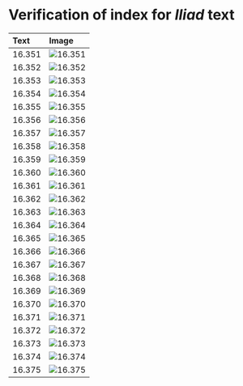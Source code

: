 # Verification of index for *Iliad* text

| Text     | Image     |
| :------------- | :------------- |
| 16.351 | ![16.351](http://www.homermultitext.org/iipsrv?OBJ=IIP,1.0&FIF=/project/homer/pyramidal/VenA/VA213RN_0384.tif&RGN=0.2069,0.1943,0.4077,0.02932&WID=800&CVT=JPEG) |
| 16.352 | ![16.352](http://www.homermultitext.org/iipsrv?OBJ=IIP,1.0&FIF=/project/homer/pyramidal/VenA/VA213RN_0384.tif&RGN=0.2058,0.2185,0.3747,0.02531&WID=800&CVT=JPEG) |
| 16.353 | ![16.353](http://www.homermultitext.org/iipsrv?OBJ=IIP,1.0&FIF=/project/homer/pyramidal/VenA/VA213RN_0384.tif&RGN=0.2010,0.2401,0.4046,0.02241&WID=800&CVT=JPEG) |
| 16.354 | ![16.354](http://www.homermultitext.org/iipsrv?OBJ=IIP,1.0&FIF=/project/homer/pyramidal/VenA/VA213RN_0384.tif&RGN=0.2014,0.2582,0.3941,0.02337&WID=800&CVT=JPEG) |
| 16.355 | ![16.355](http://www.homermultitext.org/iipsrv?OBJ=IIP,1.0&FIF=/project/homer/pyramidal/VenA/VA213RN_0384.tif&RGN=0.2014,0.2776,0.4007,0.02531&WID=800&CVT=JPEG) |
| 16.356 | ![16.356](http://www.homermultitext.org/iipsrv?OBJ=IIP,1.0&FIF=/project/homer/pyramidal/VenA/VA213RN_0384.tif&RGN=0.1988,0.2970,0.3769,0.02531&WID=800&CVT=JPEG) |
| 16.357 | ![16.357](http://www.homermultitext.org/iipsrv?OBJ=IIP,1.0&FIF=/project/homer/pyramidal/VenA/VA213RN_0384.tif&RGN=0.1984,0.3160,0.4208,0.02503&WID=800&CVT=JPEG) |
| 16.358 | ![16.358](http://www.homermultitext.org/iipsrv?OBJ=IIP,1.0&FIF=/project/homer/pyramidal/VenA/VA213RN_0384.tif&RGN=0.2014,0.3342,0.4042,0.02794&WID=800&CVT=JPEG) |
| 16.359 | ![16.359](http://www.homermultitext.org/iipsrv?OBJ=IIP,1.0&FIF=/project/homer/pyramidal/VenA/VA213RN_0384.tif&RGN=0.1975,0.3539,0.3515,0.02434&WID=800&CVT=JPEG) |
| 16.360 | ![16.360](http://www.homermultitext.org/iipsrv?OBJ=IIP,1.0&FIF=/project/homer/pyramidal/VenA/VA213RN_0384.tif&RGN=0.1969,0.3733,0.4173,0.02628&WID=800&CVT=JPEG) |
| 16.361 | ![16.361](http://www.homermultitext.org/iipsrv?OBJ=IIP,1.0&FIF=/project/homer/pyramidal/VenA/VA213RN_0384.tif&RGN=0.1979,0.3917,0.3954,0.02628&WID=800&CVT=JPEG) |
| 16.362 | ![16.362](http://www.homermultitext.org/iipsrv?OBJ=IIP,1.0&FIF=/project/homer/pyramidal/VenA/VA213RN_0384.tif&RGN=0.1988,0.4120,0.3839,0.02172&WID=800&CVT=JPEG) |
| 16.363 | ![16.363](http://www.homermultitext.org/iipsrv?OBJ=IIP,1.0&FIF=/project/homer/pyramidal/VenA/VA213RN_0384.tif&RGN=0.1944,0.4295,0.4234,0.02503&WID=800&CVT=JPEG) |
| 16.364 | ![16.364](http://www.homermultitext.org/iipsrv?OBJ=IIP,1.0&FIF=/project/homer/pyramidal/VenA/VA213RN_0384.tif&RGN=0.1984,0.4499,0.4269,0.02393&WID=800&CVT=JPEG) |
| 16.365 | ![16.365](http://www.homermultitext.org/iipsrv?OBJ=IIP,1.0&FIF=/project/homer/pyramidal/VenA/VA213RN_0384.tif&RGN=0.1934,0.4667,0.4112,0.02725&WID=800&CVT=JPEG) |
| 16.366 | ![16.366](http://www.homermultitext.org/iipsrv?OBJ=IIP,1.0&FIF=/project/homer/pyramidal/VenA/VA213RN_0384.tif&RGN=0.1953,0.4867,0.3690,0.02434&WID=800&CVT=JPEG) |
| 16.367 | ![16.367](http://www.homermultitext.org/iipsrv?OBJ=IIP,1.0&FIF=/project/homer/pyramidal/VenA/VA213RN_0384.tif&RGN=0.1949,0.5037,0.4151,0.02656&WID=800&CVT=JPEG) |
| 16.368 | ![16.368](http://www.homermultitext.org/iipsrv?OBJ=IIP,1.0&FIF=/project/homer/pyramidal/VenA/VA213RN_0384.tif&RGN=0.1892,0.5245,0.4164,0.02656&WID=800&CVT=JPEG) |
| 16.369 | ![16.369](http://www.homermultitext.org/iipsrv?OBJ=IIP,1.0&FIF=/project/homer/pyramidal/VenA/VA213RN_0384.tif&RGN=0.1844,0.5422,0.4348,0.02891&WID=800&CVT=JPEG) |
| 16.370 | ![16.370](http://www.homermultitext.org/iipsrv?OBJ=IIP,1.0&FIF=/project/homer/pyramidal/VenA/VA213RN_0384.tif&RGN=0.1874,0.5642,0.4156,0.02462&WID=800&CVT=JPEG) |
| 16.371 | ![16.371](http://www.homermultitext.org/iipsrv?OBJ=IIP,1.0&FIF=/project/homer/pyramidal/VenA/VA213RN_0384.tif&RGN=0.1910,0.5830,0.4274,0.02573&WID=800&CVT=JPEG) |
| 16.372 | ![16.372](http://www.homermultitext.org/iipsrv?OBJ=IIP,1.0&FIF=/project/homer/pyramidal/VenA/VA213RN_0384.tif&RGN=0.1798,0.5983,0.4377,0.02642&WID=800&CVT=JPEG) |
| 16.373 | ![16.373](http://www.homermultitext.org/iipsrv?OBJ=IIP,1.0&FIF=/project/homer/pyramidal/VenA/VA213RN_0384.tif&RGN=0.1807,0.6192,0.4084,0.02614&WID=800&CVT=JPEG) |
| 16.374 | ![16.374](http://www.homermultitext.org/iipsrv?OBJ=IIP,1.0&FIF=/project/homer/pyramidal/VenA/VA213RN_0384.tif&RGN=0.1789,0.6382,0.4328,0.02573&WID=800&CVT=JPEG) |
| 16.375 | ![16.375](http://www.homermultitext.org/iipsrv?OBJ=IIP,1.0&FIF=/project/homer/pyramidal/VenA/VA213RN_0384.tif&RGN=0.1852,0.6562,0.4431,0.03555&WID=800&CVT=JPEG) |
